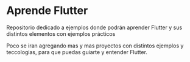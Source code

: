 # Aprende Flutter 

Repositorio dedicado a ejemplos donde podrán aprender Flutter y sus distintos elementos con ejemplos prácticos

Poco se iran agregando mas y mas proyectos con distintos ejemplos y teccologias, para que puedas guiarte y entender Flutter.
